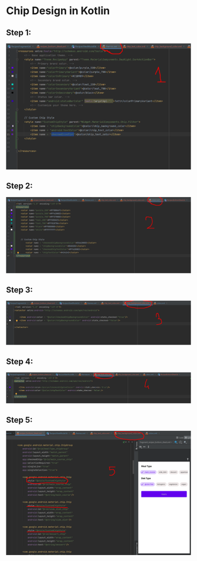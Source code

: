 # Chip Design in Kotlin

## Step 1:
<img  src="https://github.com/aliatillaydemir/UX-UI-Studies/blob/ChipDesign/ChipDesign/step1.png">  

## Step 2:
<img  src="https://github.com/aliatillaydemir/UX-UI-Studies/blob/ChipDesign/ChipDesign/step2.png"> 

## Step 3:
<img  src="https://github.com/aliatillaydemir/UX-UI-Studies/blob/ChipDesign/ChipDesign/step3.png"> 

## Step 4:
<img  src="https://github.com/aliatillaydemir/UX-UI-Studies/blob/ChipDesign/ChipDesign/step4.png"> 

## Step 5:
<img  src="https://github.com/aliatillaydemir/UX-UI-Studies/blob/ChipDesign/ChipDesign/step5.png"> 
